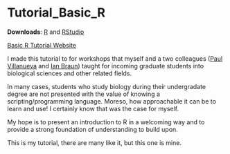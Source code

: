# Tutorial_Basic_R

**Downloads**: [R][R] and [RStudio][RS]

[Basic R Tutorial Website][Tut]

I made this tutorial to for workshops that myself and a two colleagues ([Paul Villanueva][P] and [Ian Braun][I]) taught for incoming graduate students into biological sciences and other related fields.

In many cases, students who study biology during their undergradate degree are not presented with the value of knowing a scripting/programming language. Moreso, how approachable it can be to learn and use! I certainly know that was the case for myself.

My hope is to present an introduction to R in a welcoming way and to provide a strong foundation of understanding to build upon.

This is my tutorial, there are many like it, but this one is mine.

[Rwhat]:https://www.r-project.org/about.html
[Tut]:https://sdsmith1390.github.io/Tutorial_Basic_R/
[P]:https://github.com/pommevilla
[I]:https://www.bcb.iastate.edu/people/ian-braun
[R]:https://mirror.las.iastate.edu/CRAN/
[RS]:https://www.rstudio.com/products/rstudio/download/#download

